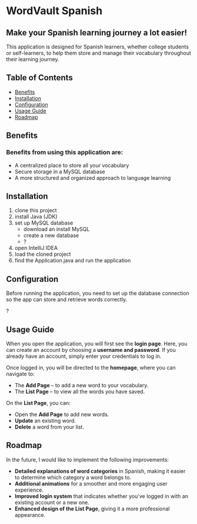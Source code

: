 # WordVault Spanish

## Make your Spanish learning journey a lot easier!

This application is designed for Spanish learners, whether college students or self-learners, to help them store and manage their vocabulary throughout their learning journey.

## Table of Contents

- [Benefits](#benefits)
- [Installation](#installation)
- [Configuration](#configuration)
- [Usage Guide](#usage-guide)
- [Roadmap](#roadmap)


## Benefits
### Benefits from using this application are: 
* A centralized place to store all your vocabulary
* Secure storage in a MySQL database
* A more structured and organized approach to language learning

## Installation
1. clone this project
2. install Java (JDK)
3. set up MySQL database
   - download an install MySQL
   - create a new database
   - ?
4. open IntelliJ IDEA
5. load the cloned project
6. find the Application.java and run the application

## Configuration
Before running the application, you need to set up the database connection so the app can store and retrieve words correctly.

?

## Usage Guide
When you open the application, you will first see the **login page**. Here, you can create an account by choosing a **username and password**. If you already have an account, simply enter your credentials to log in.

Once logged in, you will be directed to the **homepage**, where you can navigate to:
- The **Add Page** – to add a new word to your vocabulary.
- The **List Page** – to view all the words you have saved.

On the **List Page**, you can:
- Open the **Add Page** to add new words.
- **Update** an existing word.
- **Delete** a word from your list.

## Roadmap
In the future, I would like to implement the following improvements:
- **Detailed explanations of word categories** in Spanish, making it easier to determine which category a word belongs to.
- **Additional animations** for a smoother and more engaging user experience.
- **Improved login system** that indicates whether you've logged in with an existing account or a new one.
- **Enhanced design of the List Page**, giving it a more professional appearance.
